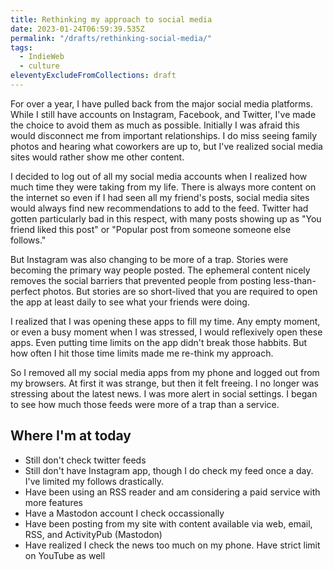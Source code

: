 ```yaml
---
title: Rethinking my approach to social media
date: 2023-01-24T06:59:39.535Z
permalink: "/drafts/rethinking-social-media/"
tags:
  - IndieWeb
  - culture
eleventyExcludeFromCollections: draft
---
```

For over a year, I have pulled back from the major social media platforms.
While I still have accounts on Instagram, Facebook, and Twitter, I've made the choice to avoid them as much as possible.
Initially I was afraid this would disconnect me from important relationships.
I do miss seeing family photos and hearing what coworkers are up to, but I've realized social media sites would rather show me other content.

I decided to log out of all my social media accounts when I realized how much time they were taking from my life.
There is always more content on the internet so even if I had seen all my friend's posts, social media sites would always find new recommendations to add to the feed.
Twitter had gotten particularly bad in this respect, with many posts showing up as "You friend liked this post" or "Popular post from someone someone else follows." 

But Instagram was also changing to be more of a trap.
Stories were becoming the primary way people posted.
The ephemeral content nicely removes the social barriers that prevented people from posting less-than-perfect photos.
But stories are so short-lived that you are required to open the app at least daily to see what your friends were doing.

I realized that I was opening these apps to fill my time.
Any empty moment, or even a busy moment when I was stressed, I would reflexively open these apps.
Even putting time limits on the app didn't break those habbits.
But how often I hit those time limits made me re-think my approach.

So I removed all my social media apps from my phone and logged out from my browsers.
At first it was strange, but then it felt freeing.
I no longer was stressing about the latest news.
I was more alert in social settings.
I began to see how much those feeds were more of a trap than a service.

## Where I'm at today
- Still don't check twitter feeds
- Still don't have Instagram app, though I do check my feed once a day. I've limited my follows drastically.
- Have been using an RSS reader and am considering a paid service with more features
- Have a Mastodon account I check occassionally
- Have been posting from my site with content available via web, email, RSS, and ActivityPub (Mastodon)
- Have realized I check the news too much on my phone. Have strict limit on YouTube as well
